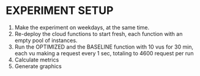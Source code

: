 # EXPERIMENT SETUP

1. Make the experiment on weekdays, at the same time.
2. Re-deploy the cloud functions to start fresh, each function with an empty pool of instances.
3. Run the OPTIMIZED and the BASELINE function with 10 vus for 30 min, each vu making a request every 1 sec, totaling to 4600 request per run
4. Calculate metrics
5. Generate graphics
